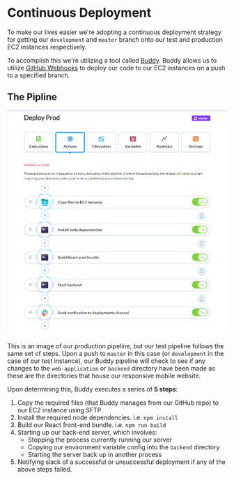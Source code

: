 # Continuous Deployment
To make our lives easier we're adopting a continuous deployment strategy for getting our `development` and `master`
branch onto our test and production EC2 instances respectively.

To accomplish this we're utilizing a tool called [Buddy](https://buddy.works/). Buddy allows us to utilize
[GitHub Webhooks](https://developer.github.com/webhooks/) to deploy our code to our EC2 instances on a push to
a specified branch.

## The Pipline
![Continuous Deployment](./../images/cd_pipeline.png)

This is an image of our production pipeline, but our test pipeline follows the same set of steps. Upon a push to
`master` in this case (or `development` in the case of our test instance), our Buddy pipeline will check to see if
any changes to the `web-application` or `backend` directory have been made as these are the directories that house our
responsive mobile website.

Upon determining this, Buddy executes a series of **5 steps**:
1. Copy the required files (that Buddy manages from our GitHub repo) to our EC2 instance using SFTP.
2. Install the required node dependencies. i.e. `npm install`
3. Build our React front-end bundle. i.e. `npm run build`
4. Starting up our back-end server, which involves:
    * Stopping the process currently running our server
    * Copying our environment variable config into the `backend` directory
    * Starting the server back up in another process
5. Notifying slack of a successful or unsuccessful deployment if any of the above steps failed.
